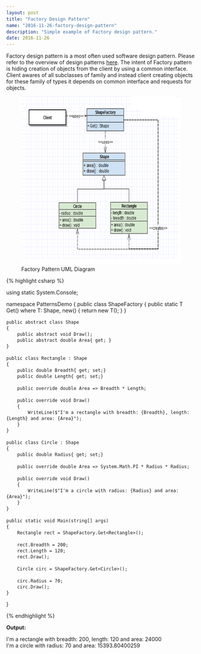 ```yaml
---
layout: post
title: "Factory Design Pattern"
name: "2016-11-26-factory-design-pattern"
description: "Simple example of Factory design pattern."
date: 2016-11-26
---
```


<p>Factory design pattern is a most often used software design pattern. Please refer to the overview of design patterns <a href="http://vwtt.github.io/blog/2016/11/20/design-patterns-overview" target="_blank">here</a>. The intent of Factory pattern is hiding creation of objects from the client by using a common interface. Client awares of all subclasses of family and instead client creating objects for these family of types it depends on common interface and requests for objects.</p>

<p>
    <figure>
      <img src="/images/FactoryPattern.png" alt="Factory Pattern UML Diagram" width="606px" height="448px" />
      <figcaption>Factory Pattern UML Diagram</figcaption>
    </figure>    
</p>

{% highlight csharp %}

using static System.Console;

namespace PatternsDemo
{
    public class ShapeFactory
    {
        public static T Get<T>() where T: Shape, new()
        {
            return new T();
        }
    }
    
    public abstract class Shape
    {
        public abstract void Draw();
        public abstract double Area{ get; }
    }
    
    public class Rectangle : Shape
    {
        public double Breadth{ get; set;}
        public double Length{ get; set;}
        
        public override double Area => Breadth * Length;
        
        public override void Draw()
        {
            WriteLine($"I'm a rectangle with breadth: {Breadth}, length: {Length} and area: {Area}");
        }
    }
    
    public class Circle : Shape
    {
        public double Radius{ get; set;}
        
        public override double Area => System.Math.PI * Radius * Radius;
        
        public override void Draw()
        {
            WriteLine($"I'm a circle with radius: {Radius} and area: {Area}");
        }
    }

    public static void Main(string[] args)
    {
        Rectangle rect = ShapeFactory.Get<Rectangle>();

        rect.Breadth = 200;
        rect.Length = 120;
        rect.Draw();

        Circle circ = ShapeFactory.Get<Circle>();

        circ.Radius = 70;
        circ.Draw();
    }
}

{% endhighlight %}

<b>Output:</b>
<p class="output">
I'm a rectangle with breadth: 200, length: 120 and area: 24000<br>
I'm a circle with radius: 70 and area: 15393.80400259
</p>